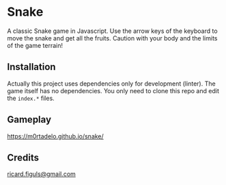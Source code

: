 # Snake

A classic Snake game in Javascript. Use the arrow keys of the keyboard to move the snake and get all the fruits. Caution with your body and the limits of the game terrain!

## Installation

Actually this project uses dependencies only for development (linter). The game itself has no dependencies. You only need to clone this repo and edit the `index.*` files.

## Gameplay

https://m0rtadelo.github.io/snake/

## Credits

ricard.figuls@gmail.com